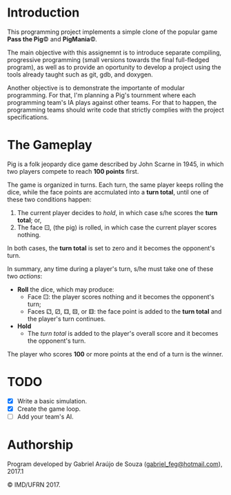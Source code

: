 # Introduction

This programming project implements a simple clone of the popular game **Pass the Pig**&copy; and **PigMania**&copy;.

The main objective with this assignemnt is to introduce separate compiling, progressive programming (small versions towards the final full-fledged program), as well as to provide an oportunity to develop a project using the tools already taught such as git, gdb, and doxygen.

Another objective is to demonstrate the importante of modular programming.
For that, I'm planning a Pig's tournment where each programming team's IA plays against other teams.
For that to happen, the programming teams should write code that strictly complies with the project specifications.


# The Gameplay

Pig is a folk jeopardy dice game described by John Scarne in 1945, in which two players compete to reach **100 points** first.

The game is organized in turns. Each turn, the same player keeps rolling the dice, while the face points are accmulated into a __turn total__, until one of these two conditions happen:

1. The current player decides to _hold_, in which case s/he scores the **turn total**; or,
2. The face  &#9856;, (the pig) is rolled, in which case the current player scores nothing.

In both cases, the **turn total** is set to zero and it becomes the opponent's turn.

In summary, any time during a player's turn, s/he must take one of these two *actions*:

* **Roll** the dice, which may produce:
    - Face &#9856;: the player scores nothing and it becomes the opponent's turn;
    - Faces &#9857;, &#9858;, &#9859;, &#9860;, or &#9861;: the face point is added to the **turn total** and the player's turn continues.
* **Hold**
    - The _turn total_ is added to the player's overall score and it becomes the opponent's turn.

The player who scores **100** or more points at the end of a turn is the winner.


# TODO

- [X] Write a basic simulation.
- [X] Create the game loop.
- [ ] Add your team's AI.

# Authorship

Program developed by Gabriel Araújo de Souza (<gabriel_feg@hotmail.com>), 2017.1

&copy; IMD/UFRN 2017.

